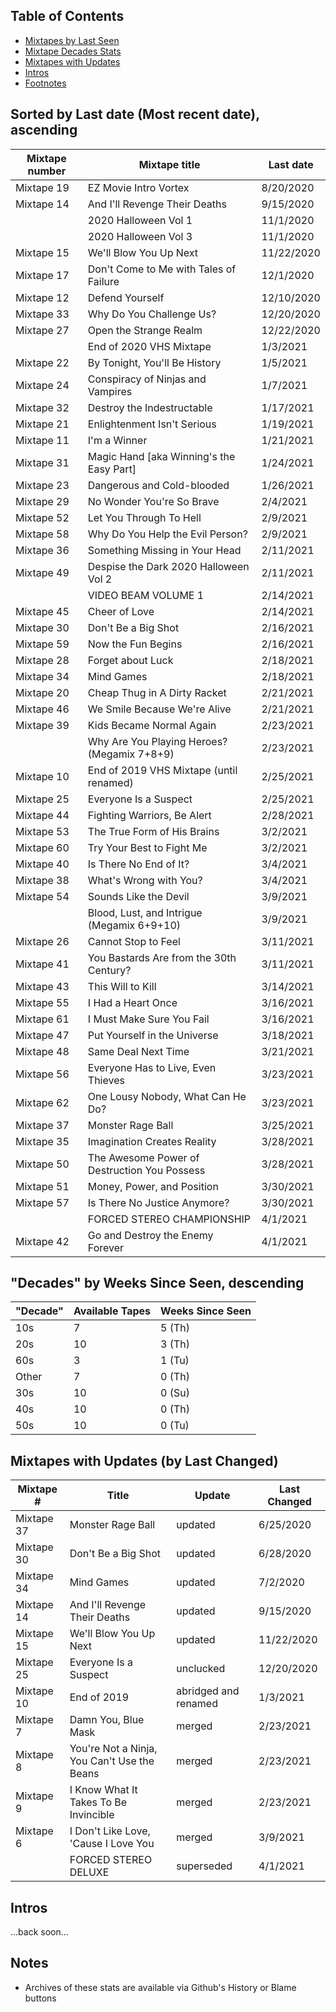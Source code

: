 Table of Contents
-----
 - [Mixtapes by Last Seen](#sorted-by-last-date-most-recent-date-ascending)
 - [Mixtape Decades Stats](#decades-by-weeks-since-seen-descending)
 - [Mixtapes with Updates](#mixtapes-with-updates-by-last-changed)
 - [Intros](#intros)
 - [Footnotes](#notes)


Sorted by Last date (Most recent date), ascending
-----

| Mixtape number | Mixtape title | Last date |
|--|--|--|
| Mixtape 19 |  EZ Movie Intro Vortex                       | 8/20/2020  |
| Mixtape 14 |  And I'll Revenge Their Deaths               | 9/15/2020  |
|            |  2020 Halloween Vol 1                        | 11/1/2020  |
|            |  2020 Halloween Vol 3                        | 11/1/2020  |
| Mixtape 15 |  We'll Blow You Up Next                      | 11/22/2020 |
| Mixtape 17 |  Don't Come to Me with Tales of Failure      | 12/1/2020  |
| Mixtape 12 |  Defend Yourself                             | 12/10/2020 |
| Mixtape 33 |  Why Do You Challenge Us?                    | 12/20/2020 |
| Mixtape 27 |  Open the Strange Realm                      | 12/22/2020 |
|            |  End of 2020 VHS Mixtape                     | 1/3/2021   |
| Mixtape 22 |  By Tonight, You'll Be History               | 1/5/2021   |
| Mixtape 24 |  Conspiracy of Ninjas and Vampires           | 1/7/2021   |
| Mixtape 32 |  Destroy the Indestructable                  | 1/17/2021  |
| Mixtape 21 |  Enlightenment Isn't Serious                 | 1/19/2021  |
| Mixtape 11 |  I'm a Winner                                | 1/21/2021  |
| Mixtape 31 |  Magic Hand [aka Winning's the Easy Part]    | 1/24/2021  |
| Mixtape 23 |  Dangerous and Cold-blooded                  | 1/26/2021  |
| Mixtape 29 |  No Wonder You're So Brave                   | 2/4/2021   |
| Mixtape 52 |  Let You Through To Hell                     | 2/9/2021   |
| Mixtape 58 |  Why Do You Help the Evil Person?            | 2/9/2021   |
| Mixtape 36 |  Something Missing in Your Head              | 2/11/2021  |
| Mixtape 49 |  Despise the Dark 2020 Halloween Vol 2       | 2/11/2021  |
|            |  VIDEO BEAM VOLUME 1                         | 2/14/2021  |
| Mixtape 45 |  Cheer of Love                               | 2/14/2021  |
| Mixtape 30 |  Don't Be a Big Shot                         | 2/16/2021  |
| Mixtape 59 |  Now the Fun Begins                          | 2/16/2021  |
| Mixtape 28 |  Forget about Luck                           | 2/18/2021  |
| Mixtape 34 |  Mind Games                                  | 2/18/2021  |
| Mixtape 20 |  Cheap Thug in A Dirty Racket                | 2/21/2021  |
| Mixtape 46 |  We Smile Because We're Alive                | 2/21/2021  |
| Mixtape 39 |  Kids Became Normal Again                    | 2/23/2021  |
|            |  Why Are You Playing Heroes? (Megamix 7+8+9) | 2/23/2021  |
| Mixtape 10 |  End of 2019 VHS Mixtape (until renamed)     | 2/25/2021  |
| Mixtape 25 |  Everyone Is a Suspect                       | 2/25/2021  |
| Mixtape 44 |  Fighting Warriors, Be Alert                 | 2/28/2021  |
| Mixtape 53 |  The True Form of His Brains                 | 3/2/2021   |
| Mixtape 60 |  Try Your Best to Fight Me                   | 3/2/2021   |
| Mixtape 40 |  Is There No End of It?                      | 3/4/2021   |
| Mixtape 38 |  What's Wrong with You?                      | 3/4/2021   |
| Mixtape 54 |  Sounds Like the Devil                       | 3/9/2021   |
|            |  Blood, Lust, and Intrigue (Megamix 6+9+10)  | 3/9/2021   |
| Mixtape 26 |  Cannot Stop to Feel                         | 3/11/2021  |
| Mixtape 41 |  You Bastards Are from the 30th Century?     | 3/11/2021  |
| Mixtape 43 |  This Will to Kill                           | 3/14/2021  |
| Mixtape 55 |  I Had a Heart Once                          | 3/16/2021  |
| Mixtape 61 |  I Must Make Sure You Fail                   | 3/16/2021  |
| Mixtape 47 |  Put Yourself in the Universe                | 3/18/2021  |
| Mixtape 48 |  Same Deal Next Time                         | 3/21/2021  |
| Mixtape 56 |  Everyone Has to Live, Even Thieves          | 3/23/2021  |
| Mixtape 62 |  One Lousy Nobody, What Can He Do?           | 3/23/2021  |
| Mixtape 37 |  Monster Rage Ball                           | 3/25/2021  |
| Mixtape 35 |  Imagination Creates Reality                 | 3/28/2021  |
| Mixtape 50 | The Awesome Power of Destruction You Possess | 3/28/2021  |
| Mixtape 51 |  Money, Power, and Position                  | 3/30/2021  |
| Mixtape 57 |  Is There No Justice Anymore?                | 3/30/2021  |
|            |  FORCED STEREO CHAMPIONSHIP                  | 4/1/2021   |
| Mixtape 42 |  Go and Destroy the Enemy Forever            | 4/1/2021   |


"Decades" by Weeks Since Seen, descending
-----

| "Decade" | Available Tapes | Weeks Since Seen |
|----------|-----------------|------------------|
| 10s | 7  | 5 (Th) |
| 20s | 10 | 3 (Th) |
| 60s | 3  | 1 (Tu) |
|Other| 7  | 0 (Th) |
| 30s | 10 | 0 (Su) |
| 40s | 10 | 0 (Th) |
| 50s | 10 | 0 (Tu) |

Mixtapes with Updates (by Last Changed)
-----
Mixtape # | Title | Update | Last Changed
-- | -- | -- | --
Mixtape 37 | Monster Rage Ball | updated | 6/25/2020
Mixtape 30 | Don't Be a Big Shot | updated | 6/28/2020
Mixtape 34 | Mind Games | updated | 7/2/2020
Mixtape 14 | And I'll Revenge Their Deaths | updated | 9/15/2020
Mixtape 15 | We'll Blow You Up Next | updated | 11/22/2020
Mixtape 25 | Everyone Is a Suspect | unclucked | 12/20/2020
Mixtape 10 | End of 2019 | abridged and renamed | 1/3/2021
Mixtape 7 | Damn You, Blue Mask | merged | 2/23/2021
Mixtape 8 | You're Not a Ninja, You Can't Use the Beans | merged | 2/23/2021
Mixtape 9 | I Know What It Takes To Be Invincible | merged | 2/23/2021
Mixtape 6 | I Don't Like Love, 'Cause I Love You | merged | 3/9/2021
|          | FORCED STEREO DELUXE | superseded | 4/1/2021
          
Intros
------

...back soon...

Notes
------
* Archives of these stats are available via Github's History or Blame buttons
